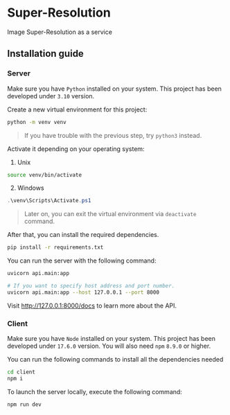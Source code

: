 # Super-Resolution
Image Super-Resolution as a service


## Installation guide

### Server

Make sure you have `Python` installed on your system. This project has been
developed under `3.10` version.

Create a new virtual environment for this project:
```bash
python -m venv venv
```

> If you have trouble with the previous step, try `python3` instead.

Activate it depending on your operating system:

1. Unix
```bash
source venv/bin/activate
```

2. Windows
```ps1
.\venv\Scripts\Activate.ps1
```

> Later on, you can exit the virtual environment via `deactivate` command.

After that, you can install the required dependencies.
```bash
pip install -r requirements.txt
```

You can run the server with the following command:
```bash
uvicorn api.main:app

# If you want to specify host address and port number.
uvicorn api.main:app --host 127.0.0.1 --port 8000
```

Visit http://127.0.0.1:8000/docs to learn more about the API.

### Client

Make sure you have `Node` installed on your system. This project has been
developed under `17.6.0` version. You will also need `npm` `8.9.0` or higher.

You can run the following commands to install all the dependencies needed
```bash
cd client
npm i
```

To launch the server locally, execute the following command:
```bash
npm run dev
```
